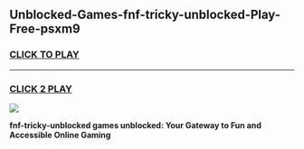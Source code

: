 
## Unblocked-Games-fnf-tricky-unblocked-Play-Free-psxm9
<h3>
<a href="https://premium76.site?title=fnf-tricky-unblocked&ref=20M">CLICK TO PLAY</a></h3>
<hr>

<h3>
<a href="https://premium76.site?title=fnf-tricky-unblocked&ref=20M">CLICK 2 PLAY</a>
  
</h3>

<a href="https://premium76.site?title=fnf-tricky-unblocked&ref=19M"><img src="https://clearcache.store/games.png"></a>


**fnf-tricky-unblocked games unblocked: Your Gateway to Fun and Accessible Online Gaming**
